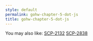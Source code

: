 ```yaml
---
style: default
permalink: gohw-chapter-5-dot-js
title: gohw-chapter-5-dot-js
---
```

You may also like:
[SCP-2132](http://scp-wiki.net/scp-2132)
[SCP-2838](http://scp-wiki.net/scp-2838)